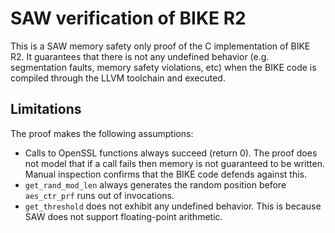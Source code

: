 # SAW verification of BIKE R2

This is a SAW memory safety only proof of the C implementation of BIKE R2. It guarantees that there is not any undefined behavior (e.g. segmentation faults, memory safety violations, etc) when the BIKE code is compiled through the LLVM toolchain and executed.

## Limitations

The proof makes the following assumptions:
- Calls to OpenSSL functions always succeed (return 0). The proof does not model that if a call fails then memory is not guaranteed to be written. Manual inspection confirms that the BIKE code defends against this.
- `get_rand_mod_len` always generates the random position before `aes_ctr_prf` runs out of invocations.
- `get_threshold` does not exhibit any undefined behavior. This is because SAW does not support floating-point arithmetic.

